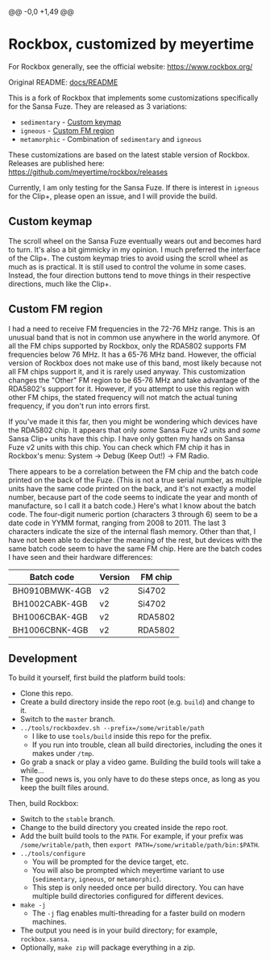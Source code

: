 @@ -0,0 +1,49 @@ 
# Rockbox, customized by meyertime

For Rockbox generally, see the official website: https://www.rockbox.org/

Original README: [docs/README](docs/README)

This is a fork of Rockbox that implements some customizations specifically for the Sansa Fuze.  They are released as 3 variations:

- `sedimentary` - [Custom keymap](#custom-keymap)
- `igneous` - [Custom FM region](#custom-fm-region)
- `metamorphic` - Combination of `sedimentary` and `igneous`

These customizations are based on the latest stable version of Rockbox.  Releases are published here: https://github.com/meyertime/rockbox/releases

Currently, I am only testing for the Sansa Fuze.  If there is interest in `igneous` for the Clip+, please open an issue, and I will provide the build.

## Custom keymap

The scroll wheel on the Sansa Fuze eventually wears out and becomes hard to turn.  It's also a bit gimmicky in my opinion.  I much preferred the interface of the Clip+.  The custom keymap tries to avoid using the scroll wheel as much as is practical.  It is still used to control the volume in some cases.  Instead, the four direction buttons tend to move things in their respective directions, much like the Clip+.

## Custom FM region

I had a need to receive FM frequencies in the 72-76 MHz range.  This is an unusual band that is not in common use anywhere in the world anymore.  Of all the FM chips supported by Rockbox, only the RDA5802 supports FM frequencies below 76 MHz.  It has a 65-76 MHz band.  However, the official version of Rockbox does not make use of this band, most likely because not all FM chips support it, and it is rarely used anyway.  This customization changes the "Other" FM region to be 65-76 MHz and take advantage of the RDA5802's support for it.  However, if you attempt to use this region with other FM chips, the stated frequency will not match the actual tuning frequency, if you don't run into errors first.

If you've made it this far, then you might be wondering which devices have the RDA5802 chip.  It appears that only _some_ Sansa Fuze v2 units and _some_ Sansa Clip+ units have this chip.  I have only gotten my hands on Sansa Fuze v2 units with this chip.  You can check which FM chip it has in Rockbox's menu: System -> Debug (Keep Out!) -> FM Radio.

There appears to be a correlation between the FM chip and the batch code printed on the back of the Fuze.  (This is not a true serial number, as multiple units have the same code printed on the back, and it's not exactly a model number, because part of the code seems to indicate the year and month of manufacture, so I call it a batch code.)  Here's what I know about the batch code.  The four-digit numeric portion (characters 3 through 6) seem to be a date code in YYMM format, ranging from 2008 to 2011.  The last 3 characters indicate the size of the internal flash memory.  Other than that, I have not been able to decipher the meaning of the rest, but devices with the same batch code seem to have the same FM chip.  Here are the batch codes I have seen and their hardware differences:

Batch code     | Version | FM chip
-------------- | ------- | -------
BH0910BMWK-4GB | v2      | Si4702
BH1002CABK-4GB | v2      | Si4702
BH1006CBAK-4GB | v2      | RDA5802
BH1006CBNK-4GB | v2      | RDA5802

## Development

To build it yourself, first build the platform build tools:

- Clone this repo.
- Create a build directory inside the repo root (e.g. `build`) and change to it.
- Switch to the `master` branch.
- `../tools/rockboxdev.sh --prefix=/some/writable/path`
    - I like to use `tools/build` inside this repo for the prefix.
    - If you run into trouble, clean all build directories, including the ones it makes under `/tmp`.
- Go grab a snack or play a video game.  Building the build tools will take a while...
- The good news is, you only have to do these steps once, as long as you keep the built files around.

Then, build Rockbox:

- Switch to the `stable` branch.
- Change to the build directory you created inside the repo root.
- Add the built build tools to the `PATH`.  For example, if your prefix was `/some/writable/path`, then `export PATH=/some/writable/path/bin:$PATH`.
- `../tools/configure`
    - You will be prompted for the device target, etc.
    - You will also be prompted which meyertime variant to use (`sedimentary`, `igneous`, or `metamorphic`).
    - This step is only needed once per build directory.  You can have multiple build directories configured for different devices.
- `make -j`
    - The `-j` flag enables multi-threading for a faster build on modern machines.
- The output you need is in your build directory; for example, `rockbox.sansa`.
- Optionally, `make zip` will package everything in a zip.